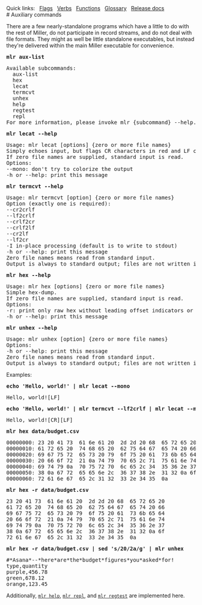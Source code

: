 <!---  PLEASE DO NOT EDIT DIRECTLY. EDIT THE .md.in FILE PLEASE. --->
<div>
<span class="quicklinks">
Quick links:
&nbsp;
<a class="quicklink" href="../reference-main-flag-list/index.html">Flags</a>
&nbsp;
<a class="quicklink" href="../reference-verbs/index.html">Verbs</a>
&nbsp;
<a class="quicklink" href="../reference-dsl-builtin-functions/index.html">Functions</a>
&nbsp;
<a class="quicklink" href="../glossary/index.html">Glossary</a>
&nbsp;
<a class="quicklink" href="../release-docs/index.html">Release docs</a>
</span>
</div>
# Auxiliary commands

There are a few nearly-standalone programs which have a little to do with the rest of Miller, do not participate in record streams, and do not deal with file formats. They might as well be little standalone executables, but instead they're delivered within the main Miller executable for convenience.

<pre class="pre-highlight-in-pair">
<b>mlr aux-list</b>
</pre>
<pre class="pre-non-highlight-in-pair">
Available subcommands:
  aux-list
  hex
  lecat
  termcvt
  unhex
  help
  regtest
  repl
For more information, please invoke mlr {subcommand} --help.
</pre>

<pre class="pre-highlight-in-pair">
<b>mlr lecat --help</b>
</pre>
<pre class="pre-non-highlight-in-pair">
Usage: mlr lecat [options] {zero or more file names}
Simply echoes input, but flags CR characters in red and LF characters in green.
If zero file names are supplied, standard input is read.
Options:
--mono: don't try to colorize the output
-h or --help: print this message
</pre>

<pre class="pre-highlight-in-pair">
<b>mlr termcvt --help</b>
</pre>
<pre class="pre-non-highlight-in-pair">
Usage: mlr termcvt [option] {zero or more file names}
Option (exactly one is required):
--cr2crlf
--lf2crlf
--crlf2cr
--crlf2lf
--cr2lf
--lf2cr
-I in-place processing (default is to write to stdout)
-h or --help: print this message
Zero file names means read from standard input.
Output is always to standard output; files are not written in-place.
</pre>

<pre class="pre-highlight-in-pair">
<b>mlr hex --help</b>
</pre>
<pre class="pre-non-highlight-in-pair">
Usage: mlr hex [options] {zero or more file names}
Simple hex-dump.
If zero file names are supplied, standard input is read.
Options:
-r: print only raw hex without leading offset indicators or trailing ASCII dump.
-h or --help: print this message
</pre>

<pre class="pre-highlight-in-pair">
<b>mlr unhex --help</b>
</pre>
<pre class="pre-non-highlight-in-pair">
Usage: mlr unhex [option] {zero or more file names}
Options:
-h or --help: print this message
Zero file names means read from standard input.
Output is always to standard output; files are not written in-place.
</pre>

Examples:

<pre class="pre-highlight-in-pair">
<b>echo 'Hello, world!' | mlr lecat --mono</b>
</pre>
<pre class="pre-non-highlight-in-pair">
Hello, world![LF]
</pre>

<pre class="pre-highlight-in-pair">
<b>echo 'Hello, world!' | mlr termcvt --lf2crlf | mlr lecat --mono</b>
</pre>
<pre class="pre-non-highlight-in-pair">
Hello, world![CR][LF]
</pre>

<pre class="pre-highlight-in-pair">
<b>mlr hex data/budget.csv</b>
</pre>
<pre class="pre-non-highlight-in-pair">
00000000: 23 20 41 73  61 6e 61 20  2d 2d 20 68  65 72 65 20 |# Asana -- here |
00000010: 61 72 65 20  74 68 65 20  62 75 64 67  65 74 20 66 |are the budget f|
00000020: 69 67 75 72  65 73 20 79  6f 75 20 61  73 6b 65 64 |igures you asked|
00000030: 20 66 6f 72  21 0a 74 79  70 65 2c 71  75 61 6e 74 | for!.type,quant|
00000040: 69 74 79 0a  70 75 72 70  6c 65 2c 34  35 36 2e 37 |ity.purple,456.7|
00000050: 38 0a 67 72  65 65 6e 2c  36 37 38 2e  31 32 0a 6f |8.green,678.12.o|
00000060: 72 61 6e 67  65 2c 31 32  33 2e 34 35  0a          |range,123.45.|
</pre>

<pre class="pre-highlight-in-pair">
<b>mlr hex -r data/budget.csv</b>
</pre>
<pre class="pre-non-highlight-in-pair">
23 20 41 73  61 6e 61 20  2d 2d 20 68  65 72 65 20 
61 72 65 20  74 68 65 20  62 75 64 67  65 74 20 66 
69 67 75 72  65 73 20 79  6f 75 20 61  73 6b 65 64 
20 66 6f 72  21 0a 74 79  70 65 2c 71  75 61 6e 74 
69 74 79 0a  70 75 72 70  6c 65 2c 34  35 36 2e 37 
38 0a 67 72  65 65 6e 2c  36 37 38 2e  31 32 0a 6f 
72 61 6e 67  65 2c 31 32  33 2e 34 35  0a          
</pre>

<pre class="pre-highlight-in-pair">
<b>mlr hex -r data/budget.csv | sed 's/20/2a/g' | mlr unhex</b>
</pre>
<pre class="pre-non-highlight-in-pair">
#*Asana*--*here*are*the*budget*figures*you*asked*for!
type,quantity
purple,456.78
green,678.12
orange,123.45
</pre>

Additionally, [`mlr help`](online-help.md), [`mlr repl`](repl.md), and [`mlr regtest`](https://github.com/johnkerl/miller/blob/main/go/regtest/README.md) are implemented here.
